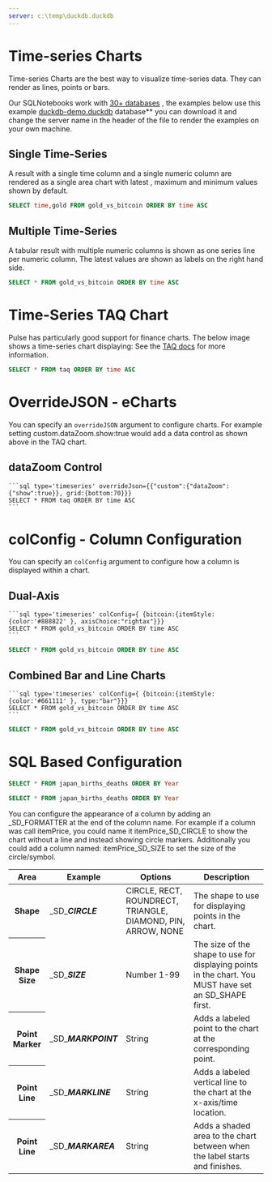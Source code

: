 ```yaml
---
server: c:\temp\duckdb.duckdb
---
```


# Time-series Charts

Time-series Charts are the best way to visualize time-series data. They can render as lines, points or bars. 

Our SQLNotebooks work with <a href='/Data%20Sources'>30+ databases</a> , the examples below use this example [duckdb-demo.duckdb](https://www.timestored.com/sqlnotebook/files/duckdb-demo.duckdb) database** 
you can download it and change the server name in the header of the file to render the examples on your own machine.

## Single Time-Series

A result with a single time column and a single numeric column are rendered as a single area chart with latest , maximum and minimum values shown by default.

```sql type='timeseries'
SELECT time,gold FROM gold_vs_bitcoin ORDER BY time ASC
```

## Multiple Time-Series

A tabular result with multiple numeric columns is shown as one series line per numeric column. The latest values are shown as labels on the right hand side.

```sql type='timeseries'
SELECT * FROM gold_vs_bitcoin ORDER BY time ASC
```

# Time-Series TAQ Chart

Pulse has particularly good support for finance charts. The below image shows a time-series chart displaying:
See the [TAQ docs](Time-series%20TAQ) for more information.

```sql type='timeseries' overrideJson={{"custom":{"dataZoom":{"show":true}}, grid:{bottom:70}}}
SELECT * FROM taq ORDER BY time ASC
```

# OverrideJSON - eCharts

You can specify an ``overrideJSON`` argument to configure charts. For example setting custom.dataZoom.show:true would add a data control as shown above in the TAQ chart.

## dataZoom Control

````
```sql type='timeseries' overrideJson={{"custom":{"dataZoom":{"show":true}}, grid:{bottom:70}}}
SELECT * FROM taq ORDER BY time ASC
```
````


# colConfig - Column Configuration

You can specify an ``colConfig`` argument to configure how a column is displayed within a chart.

## Dual-Axis 

````
```sql type='timeseries' colConfig={ {bitcoin:{itemStyle:{color:'#888822' }, axisChoice:"rightax"}}}
SELECT * FROM gold_vs_bitcoin ORDER BY time ASC
```
````

```sql type='timeseries' colConfig={ {bitcoin:{itemStyle:{color:'#888822' }, axisChoice:"rightax"}}}
SELECT * FROM gold_vs_bitcoin ORDER BY time ASC
```

## Combined Bar and Line Charts

````
```sql type='timeseries' colConfig={ {bitcoin:{itemStyle:{color:'#661111' }, type:"bar"}}}
SELECT * FROM gold_vs_bitcoin ORDER BY time ASC
```
````

```sql type='timeseries' colConfig={ {bitcoin:{itemStyle:{color:'#661111' }, type:"bar"}}}
SELECT * FROM gold_vs_bitcoin ORDER BY time ASC
```

# SQL Based Configuration

```sql type='timeseries' colConfig={ {bitcoin:{itemStyle:{color:'#661111' }, type:"bar"}}}
SELECT * FROM japan_births_deaths ORDER BY Year
```

```sql type='grid' colConfig={ {bitcoin:{itemStyle:{color:'#661111' }, type:"bar"}}}
SELECT * FROM japan_births_deaths ORDER BY Year
```


You can configure the appearance of a column by adding an _SD_FORMATTER at the end of the column name.
For example if a column was call itemPrice, you could name it itemPrice_SD_CIRCLE to show the chart without a line and instead showing circle markers. Additionally you could add a column named: itemPrice_SD_SIZE to set the size of the circle/symbol.

<table class="bp4-html-table bp4-html-table-bordered bp4-html-table-condensed bp4-html-table-striped">
	<thead>
		<tr>
			<th>Area</th>
			<th>Example</th>
			<th>Options</th>
			<th>Description</th>
		</tr>
	</thead>
	<tbody>
		<tr>
			<th>Shape</th>
			<td>_SD_<b><i>CIRCLE</i></b></td>
			<td>CIRCLE, RECT, ROUNDRECT, TRIANGLE, DIAMOND, PIN, ARROW, NONE</td>
			<td>The shape to use for displaying points in the chart.</td>
		</tr>
		<tr>
			<th>Shape Size</th>
			<td>_SD_<b><i>SIZE</i></b></td>
			<td>Number 1-99</td>
			<td>The size of the shape to use for displaying points in the chart. You MUST have set an SD_SHAPE first.</td>
		</tr>
		<tr>
			<th>Point Marker</th>
			<td>_SD_<b><i>MARKPOINT</i></b></td>
			<td>String</td>
			<td>Adds a labeled point to the chart at the corresponding point.</td>
		</tr>
		<tr>
			<th>Point Line</th>
			<td>_SD_<b><i>MARKLINE</i></b></td>
			<td>String</td>
			<td>Adds a labeled vertical line to the chart at the x-axis/time location.</td>
		</tr>
		<tr>
			<th>Point Line</th>
			<td>_SD_<b><i>MARKAREA</i></b></td>
			<td>String</td>
			<td>Adds a shaded area to the chart between when the label starts and finishes.</td>
		</tr>
	</tbody>
</table>
